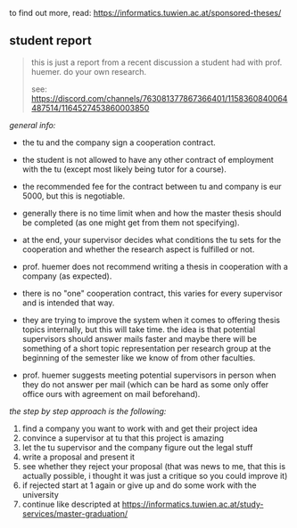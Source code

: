 to find out more, read: https://informatics.tuwien.ac.at/sponsored-theses/

## student report

> this is just a report from a recent discussion a student had with prof. huemer. do your own research.
> 
> see: https://discord.com/channels/763081377867366401/1158360840064487514/1164527453860003850

_general info:_

- the tu and the company sign a cooperation contract.
- the student is not allowed to have any other contract of employment with the tu (except most likely being tutor for a course).
- the recommended fee for the contract between tu and company is eur 5000, but this is negotiable.

- generally there is no time limit when and how the master thesis should be completed (as one might get from them not specifying).
- at the end, your supervisor decides what conditions the tu sets for the cooperation and whether the research aspect is fulfilled or not.
- prof. huemer does not recommend writing a thesis in cooperation with a company (as expected).

- there is no "one" cooperation contract, this varies for every supervisor and is intended that way.
- they are trying to improve the system when it comes to offering thesis topics internally, but this will take time. the idea is that potential supervisors should answer mails faster and maybe there will be something of a short topic representation per research group at the beginning of the semester like we know of from other faculties.
- prof. huemer suggests meeting potential supervisors in person when they do not answer per mail (which can be hard as some only offer office ours with agreement on mail beforehand).

_the step by step approach is the following:_

1. find a company you want to work with and get their project idea
2. convince a supervisor at tu that this project is amazing
3. let the tu supervisor and the company figure out the legal stuff
4. write a proposal and present it
5. see whether they reject your proposal (that was news to me, that this is actually possible, i thought it was just a critique so you could improve it)
6. if rejected start at 1 again or give up and do some work with the university
7. continue like descripted at  https://informatics.tuwien.ac.at/study-services/master-graduation/
